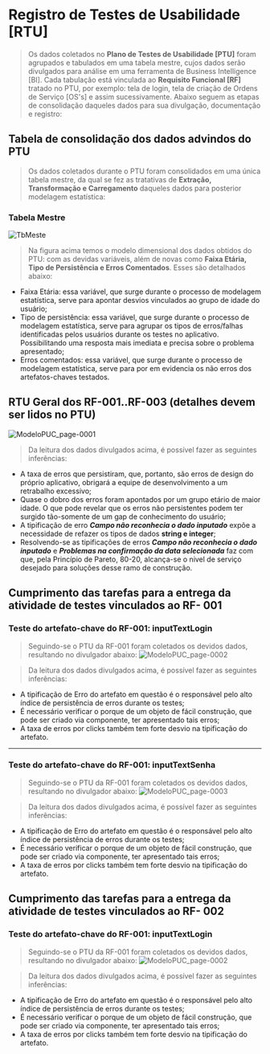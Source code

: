 # Registro de Testes de Usabilidade [RTU]

> Os dados coletados no **Plano de Testes de Usabilidade [PTU]** foram agrupados e tabulados em uma tabela mestre, cujos dados serão divulgados para análise em uma ferramenta de Business Intelligence [BI]. Cada tabulação está vinculada ao **Requisito Funcional [RF]** tratado no PTU, por exemplo: tela de login, tela de criação de Ordens de Serviço [OS's] e assim sucessivamente. Abaixo seguem as etapas de consolidação daqueles dados para sua divulgação, documentação e registro:


## Tabela de consolidação dos dados advindos do PTU
> Os dados coletados durante o PTU foram consolidados em uma única tabela mestre, da qual se fez as tratativas de **Extração, Transformação e Carregamento** daqueles dados para posterior modelagem estatística:

### Tabela Mestre

![TbMeste](https://user-images.githubusercontent.com/36858665/198893402-17c217b4-b7db-4752-a1e3-52c0c88027b2.PNG)

> Na figura acima temos o modelo dimensional dos dados obtidos do PTU: com as devidas variáveis, além de novas como **Faixa Etária, Tipo de Persistência e Erros Comentados**. Esses são detalhados abaixo:

- Faixa Etária: essa variável, que surge durante o processo de modelagem estatística, serve para apontar desvios vinculados ao grupo de idade do usuário;
- Tipo de persistência: essa variável, que surge durante o processo de modelagem estatística, serve para agrupar os tipos de erros/falhas identificadas pelos usuários durante os testes no aplicativo. Possibilitando uma resposta mais imediata e precisa sobre o problema apresentado;
- Erros comentados: essa variável, que surge durante o processo de modelagem estatística, serve para por em evidencia os não erros dos artefatos-chaves testados.

## RTU Geral dos RF-001..RF-003 (detalhes devem ser lidos no PTU)

![ModeloPUC_page-0001](https://user-images.githubusercontent.com/36858665/198895147-a0173724-f3a5-4b5c-8e38-282282e47058.jpg)
> Da leitura dos dados divulgados acima, é possível fazer as seguintes inferências:
- A taxa de erros que persistiram, que, portanto, são erros de design do próprio aplicativo, obrigará a equipe de desenvolvimento a um retrabalho excessivo;
- Quase o dobro dos erros foram apontados por um grupo etário de maior idade. O que pode revelar que os erros não persistentes podem ter surgido tão-somente de um gap de conhecimento do usuário;
- A tipificação de erro **_Campo não reconhecia o dado inputado_** expõe a necessidade de refazer os tipos de dados **string e integer**;
- Resolvendo-se as tipificações de erros **_Campo não reconhecia o dado inputado_** e **_Problemas na confirmação da data selecionada_** faz com que, pela Princípio de Pareto, 80-20, alcança-se o nivel de serviço desejado para soluções desse ramo de construção.


## Cumprimento das tarefas para a entrega da atividade de testes vinculados ao RF- 001

### Teste do artefato-chave do RF-001: inputTextLogin
> Seguindo-se o PTU da RF-001 foram coletados os devidos dados, resultando no divulgador abaixo:
![ModeloPUC_page-0002](https://user-images.githubusercontent.com/36858665/198896387-8850113e-e4e7-4bb4-a26d-dd6dad1c12a1.jpg)

> Da leitura dos dados divulgados acima, é possível fazer as seguintes inferências:
- A tipificação de Erro do artefato em questão é o responsável pelo alto índice de persistência de erros durante os testes;
- É necessário verificar o porque de um objeto de fácil construção, que pode ser criado via componente, ter apresentado tais erros;
- A taxa de erros por clicks também tem forte desvio na tipificação do artefato.

***

### Teste do artefato-chave do RF-001: inputTextSenha
> Seguindo-se o PTU da RF-001 foram coletados os devidos dados, resultando no divulgador abaixo:
![ModeloPUC_page-0003](https://user-images.githubusercontent.com/36858665/198896788-0631c9ef-6001-49a7-8330-353af6b2ebc0.jpg)


> Da leitura dos dados divulgados acima, é possível fazer as seguintes inferências:
- A tipificação de Erro do artefato em questão é o responsável pelo alto índice de persistência de erros durante os testes;
- É necessário verificar o porque de um objeto de fácil construção, que pode ser criado via componente, ter apresentado tais erros;
- A taxa de erros por clicks também tem forte desvio na tipificação do artefato.

## Cumprimento das tarefas para a entrega da atividade de testes vinculados ao RF- 002

### Teste do artefato-chave do RF-001: inputTextLogin
> Seguindo-se o PTU da RF-001 foram coletados os devidos dados, resultando no divulgador abaixo:
![ModeloPUC_page-0002](https://user-images.githubusercontent.com/36858665/198896387-8850113e-e4e7-4bb4-a26d-dd6dad1c12a1.jpg)

> Da leitura dos dados divulgados acima, é possível fazer as seguintes inferências:
- A tipificação de Erro do artefato em questão é o responsável pelo alto índice de persistência de erros durante os testes;
- É necessário verificar o porque de um objeto de fácil construção, que pode ser criado via componente, ter apresentado tais erros;
- A taxa de erros por clicks também tem forte desvio na tipificação do artefato.



